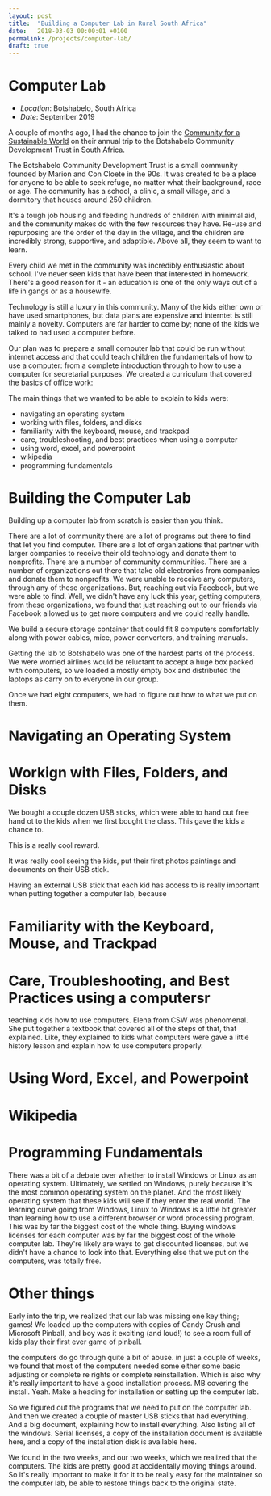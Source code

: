 ```yaml
---
layout: post
title:  "Building a Computer Lab in Rural South Africa"
date:   2018-03-03 00:00:01 +0100
permalink: /projects/computer-lab/
draft: true
---
```


# Computer Lab

- *Location*: Botshabelo, South Africa
- *Date*: September 2019



A couple of months ago, I had the chance to join the [Community for a Sustainable World](https://www.communityforasustainableworld.com/) on their annual trip to the Botshabelo Community Development Trust in South Africa.

The Botshabelo Community Development Trust is a small community founded by Marion and Con Cloete in the 90s. It was created to be a place for anyone to be able to seek refuge, no matter what their background, race or age. The community has a school, a clinic, a small village, and a dormitory that houses around 250 children.

It's a tough job housing and feeding hundreds of children with minimal aid, and the community makes do with the few resources they have. Re-use and repurposing are the order of the day in the village, and the children are incredibly strong, supportive, and adaptible. Above all, they seem to want to learn. 

Every child we met in the community was incredibly enthusiastic about school. I've never seen kids that have been that interested in homework. There's a good reason for it - an education is one of the only ways out of a life in gangs or as a housewife. 

Technology is still a luxury in this community. Many of the kids either own or have used smartphones, but data plans are expensive and interntet is still mainly a novelty. Computers are far harder to come by; none of the kids we talked to had used a computer before.

Our plan was to prepare a small computer lab that could be run without internet access and that could teach children the fundamentals of how to use a computer: from a complete introduction through to how to use a computer for secretarial purposes. We created a curriculum that covered the basics of office work:


The main things that we wanted to be able to explain to kids were:

- navigating an operating system
- working with files, folders, and disks
- familiarity with the keyboard, mouse, and trackpad
- care, troubleshooting, and best practices when using a computer
- using word, excel, and powerpoint
- wikipedia
- programming fundamentals

# Building the Computer Lab

Building up a computer lab from scratch is easier than you think. 

There are a lot of community there are a lot of programs out there to find that let you find computer. There are a lot of organizations that partner with larger companies to receive their old technology and donate them to nonprofits. There are a number of community communities. There are a number of organizations out there that take old electronics from companies and donate them to nonprofits. We were unable to receive any computers, through any of these organizations. But, reaching out via Facebook, but we were able to find. Well, we didn't have any luck this year, getting computers, from these organizations, we found that just reaching out to our friends via Facebook allowed us to get more computers and we could really handle.

We build a secure storage container that could fit 8 computers comfortably along with power cables, mice, power converters, and training manuals.

Getting the lab to Botshabelo was one of the hardest parts of the process. We were worried airlines would be reluctant to accept a huge box packed with computers, so we loaded a mostly empty box and distributed the laptops as carry on to everyone in our group.

Once we had eight computers, we had to figure out how to what we put on them.


# Navigating an Operating System

# Workign with Files, Folders, and Disks

We bought a couple dozen USB sticks, which were able to hand out free hand ot to the kids when we first bought the class. This gave the kids a chance to.

This is a really cool reward.

It was really cool seeing the kids, put their first photos paintings and documents on their USB stick.

Having an external USB stick that each kid has access to is really important when putting together a computer lab, because



# Familiarity with the Keyboard, Mouse, and Trackpad

# Care, Troubleshooting, and Best Practices using a computersr

teaching kids how to use computers. Elena from CSW was phenomenal. She put together a textbook that covered all of the steps of that, that explained. Like, they explained to kids what computers were gave a little history lesson and explain how to use computers properly.

# Using Word, Excel, and Powerpoint

# Wikipedia

# Programming Fundamentals
There was a bit of a debate over whether to install Windows or Linux as an operating system. Ultimately, we settled on Windows, purely because it's the most common operating system on the planet. And the most likely operating system that these kids will see if they enter the real world. The learning curve going from Windows, Linux to Windows is a little bit greater than learning how to use a different browser or word processing program. This was by far the biggest cost of the whole thing. Buying windows licenses for each computer was by far the biggest cost of the whole computer lab. They're likely are ways to get discounted licenses, but we didn't have a chance to look into that. Everything else that we put on the computers, was totally free.

# Other things
Early into the trip, we realized that our lab was missing one key thing; games! We loaded up the computers with copies of Candy Crush and Microsoft Pinball, and boy was it exciting (and loud!) to see a room full of kids play their first ever game of pinball.


the computers do go through quite a bit of abuse. in just a couple of weeks, we found that most of the computers needed some either some basic adjusting or complete re rights or complete reinstallation. Which is also why it's really important to have a good installation process. MB covering the install. Yeah. Make a heading for installation or setting up the computer lab.

So we figured out the programs that we need to put on the computer lab. And then we created a couple of master USB sticks that had everything. And a big document, explaining how to install everything. Also listing all of the windows. Serial licenses, a copy of the installation document is available here, and a copy of the installation disk is available here.

We found in the two weeks, and our two weeks, which we realized that the computers. The kids are pretty good at accidentally moving things around. So it's really important to make it for it to be really easy for the  maintainer so the computer lab, be able to restore things back to the original state.

